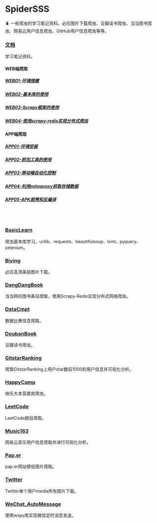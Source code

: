 # SpiderSSS
:beetle: 一些爬虫的学习笔记资料。必应图片下载爬虫、豆瓣读书爬虫、当当图书爬虫、网易云用户信息爬虫、GitHub用户信息爬虫等等。

### [文档](/文档)
学习笔记资料。
#### WEB端爬取
##### [WEB01-环境搭建](./文档/WEB01-环境搭建.md)
##### [WEB02-基本库的使用](./文档/WEB02-基本库的使用.md)
##### [WEB03-Scrapy框架的使用](./文档/WEB03-Scrapy框架的使用.md)
##### [WEB04-使用scrapy-redis实现分布式爬虫](./文档/WEB04-使用scrapy-redis实现分布式爬虫.md)

#### APP端爬取
##### [APP01-环境安装](./文档/APP01-环境安装.md)
##### [APP02-抓包工具的使用](./文档/APP02-抓包工具的使用.md)
##### [APP03-移动端自动化控制](./文档/APP03-移动端自动化控制.md)
##### [APP04-利用mitmproxy抓取存储数据](./文档/APP04-利用mitmproxy抓取存储数据.md)
##### [APP05-APK脱壳和反编译](./文档/APP05-APK脱壳和反编译.md)

<br></br>
### [BasicLearn](/BasicLearn)
爬虫基本库学习，urllib、requests、beautifulsoup、lxml、pyquery、selenium。

### [Biying](/Biying)
必应高清美丽图片下载。

### [DangDangBook](/DangDangBook)
当当网的图书条目爬取，使用Scrapy-Redis实现分布式网络爬虫。

### [DataCmpt](/DataCmpt)
数据比赛信息爬取。

### [DoubanBook](/DoubanBook)
豆瓣读书爬虫。

### [GitstarRanking](/GitstarRanking)
爬取GitstarRanking上用户star数前1000的用户信息并可视化分析。

### [HappyCamp](/HappyCamp)
快乐大本营嘉宾爬虫。

### [LeetCode](/LeetCode)
LeetCode题目爬取。

### [Music163](/Music163)
网易云音乐用户信息爬取并进行可视化分析。

### [Pap.er](/Pap.er)
pap.er网站壁纸图片爬取。

### [Twitter](/Twitter)
Twitter单个用户media所有图片下载。

### [WeChat_AutoMessage](/WeChat_AutoMessage)
使用wxpy库实现微信定时消息发送。


